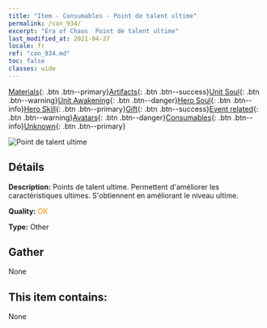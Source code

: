 ```yaml
---
title: "Item - Consumables - Point de talent ultime"
permalink: /con_934/
excerpt: "Era of Chaos  Point de talent ultime"
last_modified_at: 2021-04-27
locale: fr
ref: "con_934.md"
toc: false
classes: wide
---
```

 [Materials](/ItemsFR/){: .btn .btn--primary}[Artifacts](/ItemsFR/Artifacts/){: .btn .btn--success}[Unit Soul](/ItemsFR/UnitSoul/){: .btn .btn--warning}[Unit Awakening](/ItemsFR/UnitAwakening/){: .btn .btn--danger}[Hero Soul](/ItemsFR/HeroSoul/){: .btn .btn--info}[Hero Skill](/ItemsFR/HeroSkill/){: .btn .btn--primary}[Gift](/ItemsFR/Gift/){: .btn .btn--success}[Event related](/ItemsFR/Events/){: .btn .btn--warning}[Avatars](/ItemsFR/Avatars/){: .btn .btn--danger}[Consumables](/ItemsFR/Consumables/){: .btn .btn--info}[Unknown](/ItemsFR/Unknown/){: .btn .btn--primary}

 ![Point de talent ultime](/images/t/i_40022.png)

## Détails
 **Description:** Points de talent ultime. Permettent d'améliorer les caractéristiques ultimes. S'obtiennent en améliorant le niveau ultime.

 **Quality:** <span style="color: #FF8C00">OK</span>

 **Type:** Other

## Gather

  None

## This item contains:

  None

